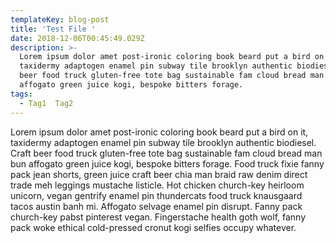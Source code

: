 ```yaml
---
templateKey: blog-post
title: 'Test File '
date: 2018-12-06T00:45:49.029Z
description: >-
  Lorem ipsum dolor amet post-ironic coloring book beard put a bird on it,
  taxidermy adaptogen enamel pin subway tile brooklyn authentic biodiesel. Craft
  beer food truck gluten-free tote bag sustainable fam cloud bread man bun
  affogato green juice kogi, bespoke bitters forage.
tags:
  - Tag1  Tag2
---
```

Lorem ipsum dolor amet post-ironic coloring book beard put a bird on it, taxidermy adaptogen enamel pin subway tile brooklyn authentic biodiesel. Craft beer food truck gluten-free tote bag sustainable fam cloud bread man bun affogato green juice kogi, bespoke bitters forage. Food truck fixie fanny pack jean shorts, green juice craft beer chia man braid raw denim direct trade meh leggings mustache listicle. Hot chicken church-key heirloom unicorn, vegan gentrify enamel pin thundercats food truck knausgaard tacos austin banh mi. Affogato selvage enamel pin disrupt. Fanny pack church-key pabst pinterest vegan. Fingerstache health goth wolf, fanny pack woke ethical cold-pressed cronut kogi selfies occupy whatever.
